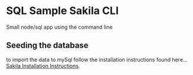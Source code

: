 # SQL Sample Sakila CLI
Small node/sql app using the command line

## Seeding the database

to import the data to mySql follow the installation instructions found here...
[Sakila Installation Instructions](https://dev.mysql.com/doc/index-other.html).